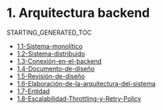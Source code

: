 # 1. Arquitectura backend
STARTING_GENERATED_TOC



[comment]:STARTING_GENERATED_TOC

* [1.1-Sistema-monolítico](<./content/1.1-Sistema-monolítico.md>)
* [1.2-Sistema-distribuido](<./content/1.2-Sistema-distribuido.md>)
* [1.3-Conexión-en-el-backend](<./content/1.3-Conexión-en-el-backend.md>)
* [1.4-Documento-de-diseño](<./content/1.4-Documento-de-diseño.md>)
* [1.5-Revisión-de-diseño](<./content/1.5-Revisión-de-diseño.md>)
* [1.6-Elaboración-de-la-arquitectura-del-sistema](<./content/1.6-Elaboración-de-la-arquitectura-del-sistema.md>)
* [1.7-Entidad](<./content/1.7-Entidad.md>)
* [1.8-Escalabilidad-Throttling-y-Retry-Policy](<./content/1.8-Escalabilidad-Throttling-y-Retry-Policy.md>)

[comment]:ENDING_GENERATED_TOC
